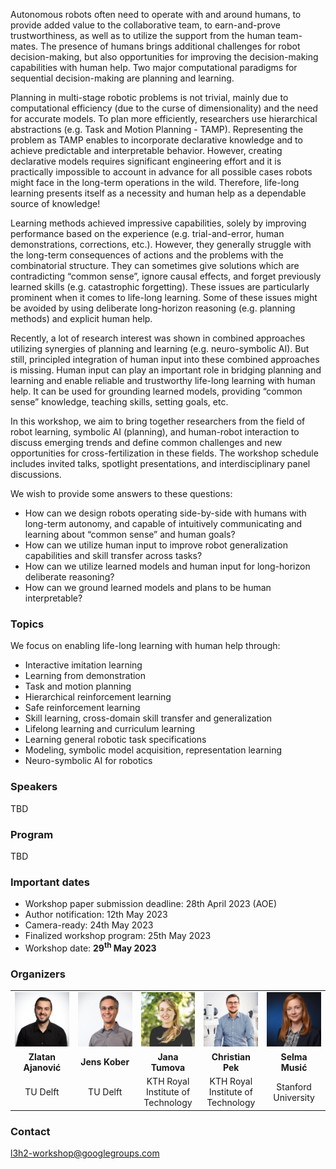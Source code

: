 
Autonomous robots often need to operate with and around humans, to provide added value to the collaborative team, to earn-and-prove trustworthiness, as well as to utilize the support from the human team-mates. The presence of humans brings additional challenges for robot decision-making, but also opportunities for improving the decision-making capabilities with human help. Two major computational paradigms for sequential decision-making are planning and learning.

Planning in multi-stage robotic problems is not trivial, mainly due to computational efficiency (due to the curse of dimensionality) and the need for accurate models. To plan more efficiently, researchers use hierarchical abstractions (e.g. Task and Motion Planning - TAMP). Representing the problem as TAMP enables to incorporate declarative knowledge and to achieve predictable and interpretable behavior. However, creating declarative models requires significant engineering effort and it is practically impossible to account in advance for all possible cases robots might face in the long-term operations in the wild. Therefore, life-long learning presents itself as a necessity and human help as a dependable source of knowledge! 

Learning methods achieved impressive capabilities, solely by improving performance based on the experience (e.g. trial-and-error, human demonstrations, corrections, etc.). However, they generally struggle with the long-term consequences of actions and the problems with the combinatorial structure. They can sometimes give solutions which are contradicting “common sense”, ignore causal effects, and forget previously learned skills (e.g. catastrophic forgetting). These issues are particularly prominent when it comes to life-long learning. Some of these issues might be avoided by using deliberate long-horizon reasoning (e.g. planning methods) and explicit human help.

Recently, a lot of research interest was shown in combined approaches utilizing synergies of planning and learning (e.g. neuro-symbolic AI). But still, principled integration of human input into these combined approaches is missing. Human input can play an important role in bridging planning and learning and enable reliable and trustworthy life-long learning with human help. It can be used for grounding learned models, providing “common sense” knowledge, teaching skills, setting goals, etc.

In this workshop, we aim to bring together researchers from the field of robot learning, symbolic AI (planning), and human-robot interaction to discuss emerging trends and define common challenges and new opportunities for cross-fertilization in these fields. The workshop schedule includes invited talks, spotlight presentations, and interdisciplinary panel discussions.   

We wish to provide some answers to these questions:
- How can we design robots operating side-by-side with humans with long-term autonomy, and capable of intuitively communicating and learning about “common sense” and human goals? 
- How can we utilize human input to improve robot generalization capabilities and skill transfer across tasks?
- How can we utilize learned models and human input for long-horizon deliberate reasoning? 
- How can we ground learned models and plans to be human interpretable? 

### Topics
We focus on enabling life-long learning with human help through:
- Interactive imitation learning
- Learning from demonstration
- Task and motion planning
- Hierarchical reinforcement learning
- Safe reinforcement learning
- Skill learning, cross-domain skill transfer and generalization
- Lifelong learning and curriculum learning
- Learning general robotic task specifications
- Modeling, symbolic model acquisition, representation learning
- Neuro-symbolic AI for robotics 


### Speakers 

TBD

### Program

TBD

### Important dates

- Workshop paper submission deadline: 28th April 2023 (AOE)
- Author notification: 12th May 2023
- Camera-ready: 24th May 2023
- Finalized workshop program: 25th May 2023
- Workshop date: **29<sup>th</sup> May 2023**

### Organizers 


<table width="100%">
  <tr>
    <td width="20%"> <img src="/docs/assets/images/zlatan.jpg" alt= ""></td>
    <td width="20%"> <img src="/docs/assets/images/jens.jpeg" alt= "" ></td>
    <td width="20%"> <img src="/docs/assets/images/tumova.jpeg" alt= "" ></td>
    <td width="20%"> <img src="/docs/assets/images/chris.jpg" alt= ""></td>
    <td width="20%"> <img src="/docs/assets/images/selma.jpg" alt= ""></td>
  </tr>  
  <tr>
    <td style="text-align: center; vertical-align: middle;"><b>Zlatan Ajanović</b></td>
    <td style="text-align: center; vertical-align: middle;"><b>Jens Kober</b></td>
    <td style="text-align: center; vertical-align: middle;"><b>Jana Tumova</b></td>
    <td style="text-align: center; vertical-align: middle;"><b>Christian Pek</b></td>
    <td style="text-align: center; vertical-align: middle;"><b>Selma Musić</b></td>
  </tr> 
  
  <tr>
    <td style="text-align: center; vertical-align: middle;">TU Delft</td>
    <td style="text-align: center; vertical-align: middle;">TU Delft</td>
    <td style="text-align: center; vertical-align: middle;">KTH Royal Institute of Technology</td>
    <td style="text-align: center; vertical-align: middle;">KTH Royal Institute of Technology</td>
    <td style="text-align: center; vertical-align: middle;">Stanford University</td>
  </tr> 
</table>

### Contact

[l3h2-workshop@googlegroups.com](mailto:l3h2-workshop@googlegroups.com)
